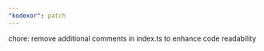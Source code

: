 ```yaml
---
"kodexor": patch
---
```


chore: remove additional comments in index.ts to enhance code readability
